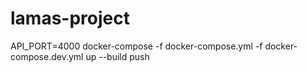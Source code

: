 # lamas-project

API_PORT=4000 docker-compose -f docker-compose.yml -f docker-compose.dev.yml up --build
push
